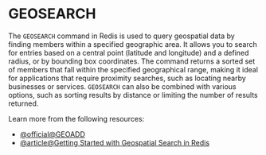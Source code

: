 # GEOSEARCH

The `GEOSEARCH` command in Redis is used to query geospatial data by finding members within a specified geographic area. It allows you to search for entries based on a central point (latitude and longitude) and a defined radius, or by bounding box coordinates. The command returns a sorted set of members that fall within the specified geographical range, making it ideal for applications that require proximity searches, such as locating nearby businesses or services. `GEOSEARCH` can also be combined with various options, such as sorting results by distance or limiting the number of results returned.

Learn more from the following resources:

- [@official@GEOADD](https://redis.io/docs/latest/commands/geoadd/)
- [@article@Getting Started with Geospatial Search in Redis](https://redis.io/learn/howtos/solutions/geo/getting-started)